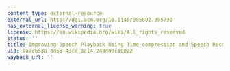 ```yaml
---
content_type: external-resource
external_url: http://doi.acm.org/10.1145/985692.985730
has_external_license_warning: true
license: https://en.wikipedia.org/wiki/All_rights_reserved
status: ''
title: Improving Speech Playback Using Time-compression and Speech Recognition
uid: 9a7c653a-8d58-43ce-ae14-248d90c10822
wayback_url: ''
---
```

